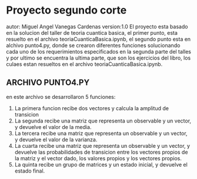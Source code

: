 # Proyecto segundo corte
autor: Miguel Angel Vanegas Cardenas
version:1.0
El proyecto esta basado en la solucion del taller de teoria cuantica basica, el primer punto, esta resuelto en el archivo teoriaCuanticaBasica.ipynb, 
el segundo punto esta en alchivo punto4.py, donde se crearon diferentes funciones solucionando cada uno de los requerimientos especificados en la segunda parte del talles 
y por ultimo se encuentra la ultima parte, que son los ejercicios del libro, los culaes estan resueltos en el archivo teoriaCuanticaBasica.ipynb.

## ARCHIVO PUNTO4.PY
en este archivo se desarrollaron 5 funciones:
1. La primera funcion recibe dos vectores y calcula la amplitud de transicion
2. La segunda recibe una matriz que representa un observable y un vector, y devuelve el valor de la media.
3. La tercera recibe una matriz que representa un observable y un vector, y devuelve el valor de la varianza.
4. La cuarta recibe una matriz que representa un observable y un vector, y devuelve las probabilidades de transicion entre 
los vectores propios de la matriz y el vector dado, los valores propios y los vectores propios.
5. La quinta recibe un grupo de matrices y un estado inicial, y devuelve el estado final.

